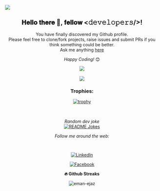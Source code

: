 ![](https://komarev.com/ghpvc/?username=eman-ejaz&color=2c3e51)


<div align="center">
  <h2> 𝐇𝐞𝐥𝐥𝐨 𝐭𝐡𝐞𝐫𝐞 👋, 𝐟𝐞𝐥𝐥𝐨𝐰 <𝚍𝚎𝚟𝚎𝚕𝚘𝚙𝚎𝚛𝚜/>! </h2>
</div>


<div align="center">

  You have finally discovered my Github profile. <br>
  Please feel free to clone/fork projects, raise issues and submit PRs if you think something could be better. <br>
  Ask me anything <a href="mailto:memanejaz97@gmail.com">here</a>

  <i>Happy Coding!</i> 😊

</div>

<div align="center">
  
  <a href="https://github-readme-stats.vercel.app/api?username=eman-ejaz&count_private=true&show_icons=true&theme=chartreuse-dark">
    <img align="center" src="https://github-readme-stats.vercel.app/api?username=eman-ejaz&line_height=20&title_color=7A7ADB&icon_color=2234AE&text_color=D3D3D3&bg_color=0,000000,130F40" />
  </a>

  </br>
  </br>

  <a href="https://github.com/eman-ejaz">
    <img align="center" src="https://github-readme-stats.vercel.app/api/top-langs/?username=eman-ejaz&include_all_commits=true&count_private=true&show_icons=true&line_height=20&title_color=7A7ADB&icon_color=2234AE&text_color=D3D3D3&bg_color=0,000000,130F40" />
  </a>

  ### Trophies:

 [![trophy](https://github-profile-trophy.vercel.app/?username=eman-ejaz&theme=onedark&rank=SS,S,SSS,A,AA,AAA,B,C)](https://github.com/ryo-ma/github-profile-trophy)

  </br>
  </br>
  <i>Random dev joke</i><br>
  <a href="https://readme-jokes.vercel.app"><img align="center" src="https://readme-jokes.vercel.app/api" alt="README Jokes"></a>

  <i>Follow me around the web:</i>
  
  <br>

  <a href="https://www.linkedin.com/in/eman-ejaz" target="_blank"><img src="https://img.shields.io/badge/LinkedIn-%230077B5.svg?&style=flat-square&logo=linkedin&logoColor=white" alt="LinkedIn"></a>
<!--   <a href="https://www.instagram.com/goharattiq" target="_blank"><img src="https://img.shields.io/badge/Instagram-%23E4405F.svg?&style=flat-square&logo=instagram&logoColor=white" alt="Instagram"></a> -->
  <a href="https://www.facebook.com/memanejaz" target="_blank"><img src="https://img.shields.io/badge/Facebook-%231877F2.svg?&style=flat-square&logo=facebook&logoColor=white" alt="Facebook"></a>


<b>🔥 Github Streaks</b>
<p align="center"><img src="https://github-readme-streak-stats.herokuapp.com/?user=eman-ejaz&theme=black-ice&hide_border=true&stroke=0000&background=0D1117&ring=e05397&fire=e05397&currStreakLabel=e05397&bg_color=30,e96443,904e95&title_color=fff&text_color=fff" alt="eman-ejaz" /></p>

  
</div>
